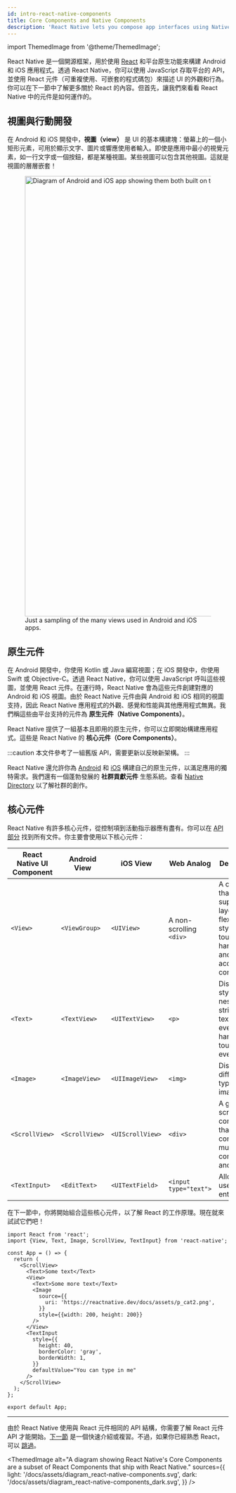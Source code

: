 ```yaml
---
id: intro-react-native-components
title: Core Components and Native Components
description: 'React Native lets you compose app interfaces using Native Components. Conveniently, it comes with a set of these components for you to get started with right now—the Core Components!'
---
```


import ThemedImage from '@theme/ThemedImage';

React Native 是一個開源框架，用於使用 [React](https://reactjs.org/) 和平台原生功能來構建 Android 和 iOS 應用程式。透過 React Native，你可以使用 JavaScript 存取平台的 API，並使用 React 元件（可重複使用、可嵌套的程式碼包）來描述 UI 的外觀和行為。你可以在下一節中了解更多關於 React 的內容。但首先，讓我們來看看 React Native 中的元件是如何運作的。

## 視圖與行動開發

在 Android 和 iOS 開發中，**視圖（view）** 是 UI 的基本構建塊：螢幕上的一個小矩形元素，可用於顯示文字、圖片或響應使用者輸入。即使是應用中最小的視覺元素，如一行文字或一個按鈕，都是某種視圖。某些視圖可以包含其他視圖。這就是視圖的層層嵌套！

<figure>
  <img src="/docs/assets/diagram_ios-android-views.svg" width="1000" alt="Diagram of Android and iOS app showing them both built on top of atomic elements called views." />
  <figcaption>Just a sampling of the many views used in Android and iOS apps.</figcaption>
</figure>

## 原生元件

在 Android 開發中，你使用 Kotlin 或 Java 編寫視圖；在 iOS 開發中，你使用 Swift 或 Objective-C。透過 React Native，你可以使用 JavaScript 呼叫這些視圖，並使用 React 元件。在運行時，React Native 會為這些元件創建對應的 Android 和 iOS 視圖。由於 React Native 元件由與 Android 和 iOS 相同的視圖支持，因此 React Native 應用程式的外觀、感覺和性能與其他應用程式無異。我們稱這些由平台支持的元件為 **原生元件（Native Components）**。

React Native 提供了一組基本且即用的原生元件，你可以立即開始構建應用程式。這些是 React Native 的 **核心元件（Core Components）**。

:::caution
本文件參考了一組舊版 API，需要更新以反映新架構。
:::

React Native 還允許你為 [Android](legacy/native-components-android.md) 和 [iOS](legacy/native-components-ios.md) 構建自己的原生元件，以滿足應用的獨特需求。我們還有一個蓬勃發展的 **社群貢獻元件** 生態系統。查看 [Native Directory](https://reactnative.directory) 以了解社群的創作。

## 核心元件

React Native 有許多核心元件，從控制項到活動指示器應有盡有。你可以在 [API 部分](components-and-apis) 找到所有文件。你主要會使用以下核心元件：

| React Native UI Component | Android View   | iOS View         | Web Analog              | Description                                                                                           |
| ------------------------- | -------------- | ---------------- | ----------------------- | ----------------------------------------------------------------------------------------------------- |
| `<View>`                  | `<ViewGroup>`  | `<UIView>`       | A non-scrolling `<div>` | A container that supports layout with flexbox, style, some touch handling, and accessibility controls |
| `<Text>`                  | `<TextView>`   | `<UITextView>`   | `<p>`                   | Displays, styles, and nests strings of text and even handles touch events                             |
| `<Image>`                 | `<ImageView>`  | `<UIImageView>`  | `<img>`                 | Displays different types of images                                                                    |
| `<ScrollView>`            | `<ScrollView>` | `<UIScrollView>` | `<div>`                 | A generic scrolling container that can contain multiple components and views                          |
| `<TextInput>`             | `<EditText>`   | `<UITextField>`  | `<input type="text">`   | Allows the user to enter text                                                                         |

在下一節中，你將開始組合這些核心元件，以了解 React 的工作原理。現在就來試試它們吧！

```SnackPlayer name=Hello%20World
import React from 'react';
import {View, Text, Image, ScrollView, TextInput} from 'react-native';

const App = () => {
  return (
    <ScrollView>
      <Text>Some text</Text>
      <View>
        <Text>Some more text</Text>
        <Image
          source={{
            uri: 'https://reactnative.dev/docs/assets/p_cat2.png',
          }}
          style={{width: 200, height: 200}}
        />
      </View>
      <TextInput
        style={{
          height: 40,
          borderColor: 'gray',
          borderWidth: 1,
        }}
        defaultValue="You can type in me"
      />
    </ScrollView>
  );
};

export default App;
```

---

由於 React Native 使用與 React 元件相同的 API 結構，你需要了解 React 元件 API 才能開始。[下一節](intro-react) 是一個快速介紹或複習。不過，如果你已經熟悉 React，可以 [跳過](handling-text-input)。

<ThemedImage
alt="A diagram showing React Native's Core Components are a subset of React Components that ship with React Native."
sources={{
  light: '/docs/assets/diagram_react-native-components.svg',
  dark: '/docs/assets/diagram_react-native-components_dark.svg',
}}
/>